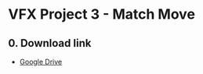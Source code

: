 # VFX Project 3 - Match Move

## 0. Download link
* [Google Drive](https://drive.google.com/file/d/1dErvqS-iPNJqpRaFPOV1BPvTuZOJM2Oi)
